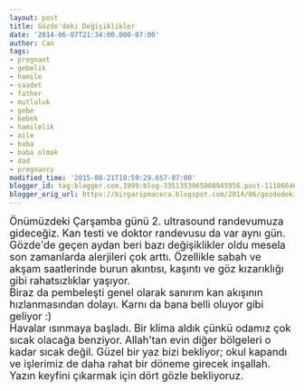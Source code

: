 ```yaml
---
layout: post
title: Gözde'deki Değişiklikler
date: '2014-06-07T21:34:00.000-07:00'
author: Can
tags:
- pregnant
- gebelik
- hamile
- saadet
- father
- mutluluk
- gebe
- bebek
- hamilelik
- aile
- baba
- baba olmak
- dad
- pregnancy
modified_time: '2015-08-21T10:59:29.657-07:00'
blogger_id: tag:blogger.com,1999:blog-3351353965008945956.post-1118664638699191257
blogger_orig_url: https://birgaripmacera.blogspot.com/2014/06/gozdedeki-degisiklikler.html
---
```


<span style="font-size: large;">Önümüzdeki Çarşamba günü 2. ultrasound randevumuza gideceğiz. Kan testi ve doktor randevusu da var aynı gün. Gözde'de geçen aydan beri bazı değişiklikler oldu mesela son zamanlarda alerjileri çok arttı. Özellikle sabah ve akşam saatlerinde burun akıntısı, kaşıntı ve göz kızarıklığı gibi rahatsızlıklar yaşıyor. </span><br />
<a name='more'></a><span style="font-size: large;">Biraz da pembeleşti genel olarak sanırım kan akışının hızlanmasından dolayı. Karnı da bana belli oluyor gibi geliyor :)</span><br />
<span style="font-size: large;">Havalar ısınmaya başladı. Bir klima aldık çünkü odamız çok sıcak olacağa benziyor. Allah'tan evin diğer bölgeleri o kadar sıcak değil. Güzel bir yaz bizi bekliyor; okul kapandı ve işlerimiz de daha rahat bir döneme girecek inşallah. Yazın keyfini çıkarmak için dört gözle bekliyoruz.</span>